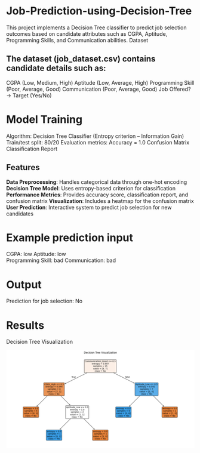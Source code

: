 # Job-Prediction-using-Decision-Tree
This project implements a Decision Tree classifier to predict job selection outcomes based on candidate attributes such as CGPA, Aptitude, Programming Skills, and Communication abilities.
Dataset

## The dataset (job_dataset.csv) contains candidate details such as:
CGPA (Low, Medium, High)
Aptitude (Low, Average, High)
Programming Skill (Poor, Average, Good)
Communication (Poor, Average, Good)
Job Offered? → Target (Yes/No)

# Model Training
Algorithm: Decision Tree Classifier (Entropy criterion – Information Gain)
Train/test split: 80/20
Evaluation metrics:
Accuracy = 1.0
Confusion Matrix
Classification Report

##  Features

 **Data Preprocessing**: Handles categorical data through one-hot encoding
 **Decision Tree Model**: Uses entropy-based criterion for classification
 **Performance Metrics**: Provides accuracy score, classification report, and confusion matrix
 **Visualization**: Includes a heatmap for the confusion matrix
 **User Prediction**: Interactive system to predict job selection for new candidates

# Example prediction input
CGPA: low
Aptitude: low  
Programming Skill: bad
Communication: bad
# Output
Prediction for job selection: No

# Results
Decision Tree Visualization

![Decision Tree](DECISION%20TREE.png)




  
